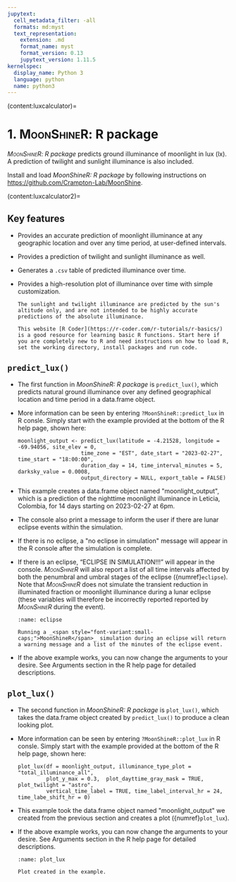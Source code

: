 ```yaml
---
jupytext:
  cell_metadata_filter: -all
  formats: md:myst
  text_representation:
    extension: .md
    format_name: myst
    format_version: 0.13
    jupytext_version: 1.11.5
kernelspec:
  display_name: Python 3
  language: python
  name: python3
---
```

(content:luxcalculator)=
# 1. <span style="font-variant:small-caps;">MoonShineR</span>: R package

_<span style="font-variant:small-caps;">MoonShineR</span>: R package_ predicts ground illuminance of moonlight in lux (lx). A prediction of twilight and sunlight illuminance is also included.

Install and load _<span style="font-variant:sRmall-caps;">MoonShineR</span>: R package_ by following instructions on https://github.com/Crampton-Lab/MoonShine.

(content:luxcalculator2)=
## Key features

- Provides an accurate prediction of moonlight illuminance at any geographic location and over any time period, at user-defined intervals.
- Provides a prediction of twilight and sunlight illuminance as well.
- Generates a `.csv` table of predicted illuminance over time.
- Provides a high-resolution plot of illuminance over time with simple customization.

    ```{note}
    The sunlight and twilight illuminance are predicted by the sun's altitude only, and are not intended to be highly accurate predictions of the absolute illuminance.
    ```
    ```{tip}
    This website [R Coder](https://r-coder.com/r-tutorials/r-basics/) is a good resource for learning basic R functions. Start here if you are completely new to R and need instructions on how to load R, set the working directory, install packages and run code.
    ```
    
## `predict_lux()`

- The first function in _<span style="font-variant:sRmall-caps;">MoonShineR</span>: R package_ is `predict_lux()`, which predicts natural ground illuminance over any defined geographical location and time period in a data.frame object.

- More information can be seen by entering `?MoonShineR::predict_lux` in R consle. Simply start with the example provided at the bottom of the R help page, shown here:

    ```
    moonlight_output <- predict_lux(latitude = -4.21528, longitude = -69.94056, site_elev = 0,
                        time_zone = "EST", date_start = "2023-02-27", time_start = "18:00:00",
                        duration_day = 14, time_interval_minutes = 5, darksky_value = 0.0008,
                        output_directory = NULL, export_table = FALSE)
    ```

- This example creates a data.frame object named "moonlight_output", which is a prediction of the nighttime moonlight illuminance in Leticia, Colombia, for 14 days starting on 2023-02-27 at 6pm.
- The console also print a message to inform the user if there are lunar eclipse events within the simulation.
- If there is no eclipse, a "no eclipse in simulation" message will appear in the R console after the simulation is complete.
- If there is an eclipse, “ECLIPSE IN SIMULATION!!!” will appear in the console. _<span style="font-variant:small-caps;">MoonShineR</span>_ will also report a list of all time intervals affected by both the penumbral and umbral stages of the eclipse ({numref}`eclipse`). Note that _<span style="font-variant:small-caps;">MoonShineR</span>_ does not simulate the transient reduction in illuminated fraction or moonlight illuminance during a lunar eclipse (these variables will therefore be incorrectly reported reported by _<span style="font-variant:small-caps;">MoonShineR</span>_ during the event). 
    ```{figure} /images/eclipse.jpg
    :name: eclipse

    Running a _<span style="font-variant:small-caps;">MoonShineR</span>_ simulation during an eclipse will return a warning message and a list of the minutes of the eclipse event.
    ```
- If the above example works, you can now change the arguments to your desire. See Arguments section in the R help page for detailed descriptions.

## `plot_lux()`

- The second function in _<span style="font-variant:sRmall-caps;">MoonShineR</span>: R package_ is `plot_lux()`, which takes the data.frame object created by `predict_lux()` to produce a clean looking plot.

- More information can be seen by entering `?MoonShineR::plot_lux` in R consle. Simply start with the example provided at the bottom of the R help page, shown here:

    ```
    plot_lux(df = moonlight_output, illuminance_type_plot = "total_illuminance_all",
             plot_y_max = 0.3,  plot_dayttime_gray_mask = TRUE, plot_twilight = "astro",
             vertical_time_label = TRUE, time_label_interval_hr = 24, time_labe_shift_hr = 0)
    ```

- This example took the data.frame object named "moonlight_output" we created from the previous section and creates a plot ({numref}`plot_lux`).
- If the above example works, you can now change the arguments to your desire. See Arguments section in the R help page for detailed descriptions.

    ```{figure} /images/plot_lux.jpeg
    :name: plot_lux

    Plot created in the example.
    ```